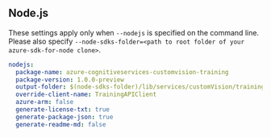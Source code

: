 ## Node.js

These settings apply only when `--nodejs` is specified on the command line.
Please also specify `--node-sdks-folder=<path to root folder of your azure-sdk-for-node clone>`.

``` yaml $(nodejs)
nodejs:
  package-name: azure-cognitiveservices-customvision-training
  package-version: 1.0.0-preview
  output-folder: $(node-sdks-folder)/lib/services/customVision/training
  override-client-name: TrainingAPIClient
  azure-arm: false
  generate-license-txt: true
  generate-package-json: true
  generate-readme-md: false
```
